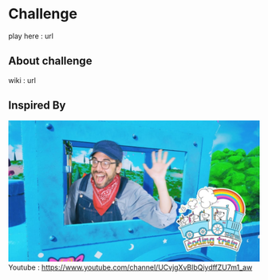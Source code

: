 # Challenge
play here : url
## About challenge
wiki : url
## Inspired By
![alt]( /src/codingtrain.jpg "coding train")
Youtube : https://www.youtube.com/channel/UCvjgXvBlbQiydffZU7m1_aw